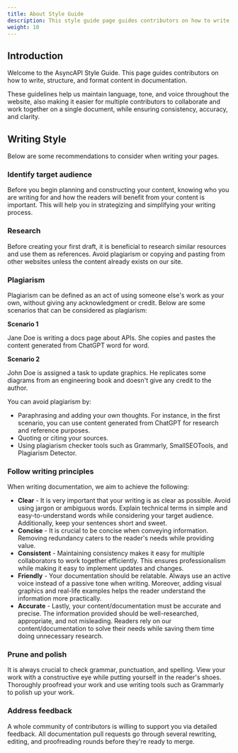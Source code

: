 ```yaml
---
title: About Style Guide
description: This style guide page guides contributors on how to write documentation.
weight: 10
---
```


## Introduction
Welcome to the AsyncAPI Style Guide. This page guides contributors on how to write, structure, and format content in documentation.

These guidelines help us maintain language, tone, and voice throughout the website, also making it easier for multiple contributors to collaborate and work together on a single document, while ensuring consistency, accuracy, and clarity. 

## Writing Style
Below are some recommendations to consider when writing your pages.

### Identify target audience
Before you begin planning and constructing your content, knowing who you are writing for and how the readers will benefit from your content is important.
This will help you in strategizing and simplifying your writing process.

### Research
Before creating your first draft, it is beneficial to research similar resources and use them as references. Avoid plagiarism or copying and pasting from other websites unless the content already exists on our site.

### Plagiarism
Plagiarism can be defined as an act of using someone else's work as your own, without giving any acknowledgment or credit. Below are some scenarios that can be considered as plagiarism:

**Scenario 1**

Jane Doe is writing a docs page about APIs. She copies and pastes the content generated from ChatGPT word for word.

**Scenario 2**

John Doe is assigned a task to update graphics. He replicates some diagrams from an engineering book and doesn't give any credit to the author.

You can avoid plagiarism by:
- Paraphrasing and adding your own thoughts. For instance, in the first scenario, you can use content generated from ChatGPT for research and reference purposes.
- Quoting or citing your sources.
- Using plagiarism checker tools such as Grammarly, SmallSEOTools, and Plagiarism Detector.

### Follow writing principles
When writing documentation, we aim to achieve the following:
- **Clear** - It is very important that your writing is as clear as possible. Avoid using jargon or ambiguous words. Explain technical terms in simple and easy-to-understand words while considering your target audience. Additionally, keep your sentences short and sweet.
- **Concise** - It is crucial to be concise when conveying information. Removing redundancy caters to the reader's needs while providing value.
- **Consistent** - Maintaining consistency makes it easy for multiple collaborators to work together efficiently. This ensures professionalism while making it easy to implement updates and changes.
- **Friendly** - Your documentation should be relatable. Always use an active voice instead of a passive tone when writing. Moreover, adding visual graphics and real-life examples helps the reader understand the information more practically.
- **Accurate** - Lastly, your content/documentation must be accurate and precise. The information provided should be well-researched, appropriate, and not misleading. Readers rely on our content/documentation to solve their needs while saving them time doing unnecessary research.


### Prune and polish
It is always crucial to check grammar, punctuation, and spelling. View your work with a constructive eye while putting yourself in the reader's shoes. Thoroughly proofread your work and use writing tools such as Grammarly to polish up your work.

### Address feedback
A whole community of contributors is willing to support you via detailed feedback. All documentation pull requests go through several rewriting, editing, and proofreading rounds before they're ready to merge.

